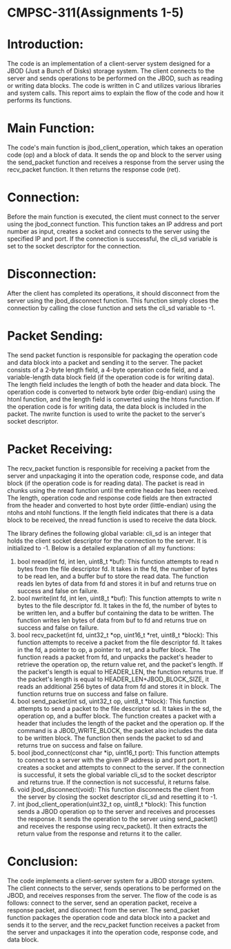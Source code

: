 # CMPSC-311(Assignments 1-5)

# Introduction:
The code is an implementation of a client-server system designed for a JBOD (Just a Bunch of Disks) storage system. The client connects to the server and sends operations to be performed on the JBOD, such as reading or writing data blocks. The code is written in C and utilizes various libraries and system calls. This report aims to explain the flow of the code and how it performs its functions.

# Main Function:
The code's main function is jbod_client_operation, which takes an operation code (op) and a block of data. It sends the op and block to the server using the send_packet function and receives a response from the server using the recv_packet function. It then returns the response code (ret).

# Connection:
Before the main function is executed, the client must connect to the server using the jbod_connect function. This function takes an IP address and port number as input, creates a socket and connects to the server using the specified IP and port. If the connection is successful, the cli_sd variable is set to the socket descriptor for the connection.

# Disconnection:
After the client has completed its operations, it should disconnect from the server using the jbod_disconnect function. This function simply closes the connection by calling the close function and sets the cli_sd variable to -1.


# Packet Sending:
The send packet function is responsible for packaging the operation code and data block into a packet and sending it to the server. The packet consists of a 2-byte length field, a 4-byte operation code field, and a variable-length data block field (if the operation code is for writing data). The length field includes the length of both the header and data block. The operation code is converted to network byte order (big-endian) using the htonl function, and the length field is converted using the htons function. If the operation code is for writing data, the data block is included in the packet. The nwrite function is used to write the packet to the server's socket descriptor.

# Packet Receiving:
The recv_packet function is responsible for receiving a packet from the server and unpackaging it into the operation code, response code, and data block (if the operation code is for reading data). The packet is read in chunks using the nread function until the entire header has been received. The length, operation code and response code fields are then extracted from the header and converted to host byte order (little-endian) using the ntohs and ntohl functions. If the length field indicates that there is a data block to be received, the nread function is used to receive the data block.

The library defines the following global variable: cli_sd is an integer that holds the client socket descriptor for the connection to the server. It is initialized to -1.
Below is a detailed explanation of all my functions:
1.	bool nread(int fd, int len, uint8_t *buf): This function attempts to read n bytes from the file descriptor fd. It takes in the fd, the number of bytes to be read len, and a buffer buf to store the read data. The function reads len bytes of data from fd and stores it in buf and returns true on success and false on failure.
2.	bool nwrite(int fd, int len, uint8_t *buf): This function attempts to write n bytes to the file descriptor fd. It takes in the fd, the number of bytes to be written len, and a buffer buf containing the data to be written. The function writes len bytes of data from buf to fd and returns true on success and false on failure.
3.	bool recv_packet(int fd, uint32_t *op, uint16_t *ret, uint8_t *block): This function attempts to receive a packet from the file descriptor fd. It takes in the fd, a pointer to op, a pointer to ret, and a buffer block. The function reads a packet from fd, and unpacks the packet's header to retrieve the operation op, the return value ret, and the packet's length. If the packet's length is equal to HEADER_LEN, the function returns true. If the packet's length is equal to HEADER_LEN+JBOD_BLOCK_SIZE, it reads an additional 256 bytes of data from fd and stores it in block. The function returns true on success and false on failure.
4.	bool send_packet(int sd, uint32_t op, uint8_t *block): This function attempts to send a packet to the file descriptor sd. It takes in the sd, the operation op, and a buffer block. The function creates a packet with a header that includes the length of the packet and the operation op. If the command is a JBOD_WRITE_BLOCK, the packet also includes the data to be written block. The function then sends the packet to sd and returns true on success and false on failure.
5.	bool jbod_connect(const char *ip, uint16_t port): This function attempts to connect to a server with the given IP address ip and port port. It creates a socket and attempts to connect to the server. If the connection is successful, it sets the global variable cli_sd to the socket descriptor and returns true. If the connection is not successful, it returns false.
6.	void jbod_disconnect(void): This function disconnects the client from the server by closing the socket descriptor cli_sd and resetting it to -1.
7.	int jbod_client_operation(uint32_t op, uint8_t *block): This function sends a JBOD operation op to the server and receives and processes the response. It sends the operation to the server using send_packet() and receives the response using recv_packet(). It then extracts the return value from the response and returns it to the caller.


# Conclusion:
The code implements a client-server system for a JBOD storage system. The client connects to the server, sends operations to be performed on the JBOD, and receives responses from the server. The flow of the code is as follows: connect to the server, send an operation packet, receive a response packet, and disconnect from the server. The send_packet function packages the operation code and data block into a packet and sends it to the server, and the recv_packet function receives a packet from the server and unpackages it into the operation code, response code, and data block.

